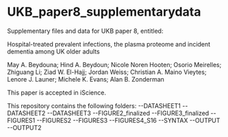 # UKB_paper8_supplementarydata
Supplementary files and data for UKB paper 8, entitled:

Hospital-treated prevalent infections, the plasma proteome and incident dementia among UK older adults

May A. Beydouna; Hind A. Beydoun; Nicole Noren Hooten; Osorio Meirelles; Zhiguang Li; Ziad W. El-Hajj; Jordan Weiss; Christian A. Maino Vieytes; Lenore J. Launer; Michele K. Evans; Alan B. Zonderman


This paper is accepted in iScience. 

This repository contains the following folders: 
--DATASHEET1
--DATASHEET2
--DATASHEET3
--FIGURE2_finalized
--FIGURE3_finalized
--FIGURES1
--FIGURES2
--FIGURES3
--FIGURES4_S16
--SYNTAX
--OUTPUT
--OUTPUT2




